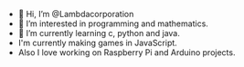 - 👋 Hi, I’m @Lambdacorporation
- 👀 I’m interested in programming and mathematics.
- 🌱 I’m currently learning c, python and java.
- I'm currently making games in JavaScript.
- Also I love working on Raspberry Pi and Arduino projects.
<!---
Lambdacorporation/Lambdacorporation is a ✨ special ✨ repository because its `README.md` (this file) appears on your GitHub profile.
You can click the Preview link to take a look at your changes.
--->
